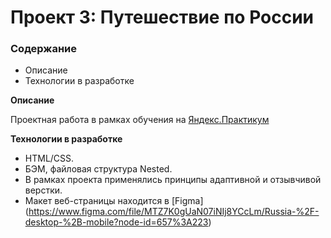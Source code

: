 # Проект 3: Путешествие по России

### Содержание
* Описание
* Технологии в разработке

**Описание**

Проектная работа в рамках обучения на [Яндекс.Практикум](https://praktikum.yandex.ru/)

**Технологии в разработке**

* HTML/CSS.
* БЭМ, файловая структура Nested.
* В рамках проекта применялись принципы адаптивной и отзывчивой верстки.
* Макет веб-страницы находится в [Figma] (https://www.figma.com/file/MTZ7K0gUaN07iNIj8YCcLm/Russia-%2F-desktop-%2B-mobile?node-id=657%3A223)
